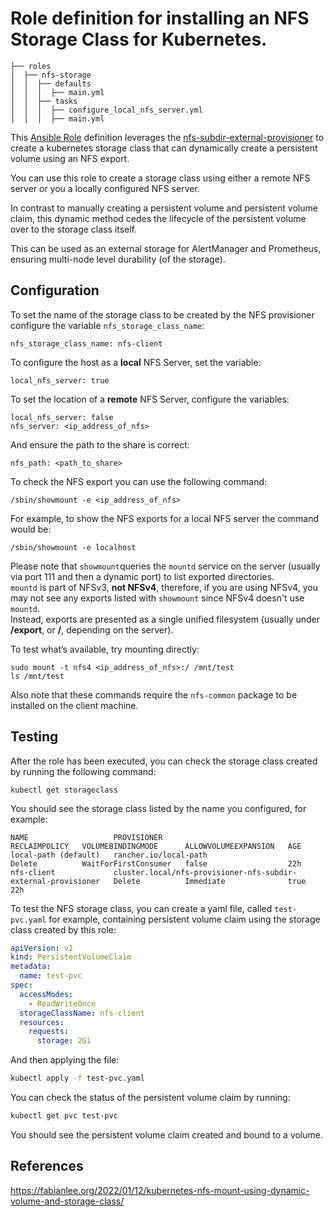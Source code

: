 # Role definition for installing an NFS Storage Class for Kubernetes.

```
├── roles
│  ├── nfs-storage
│  │  ├── defaults
│  │  │  ├── main.yml
│  │  ├── tasks 
│  │  │  ├── configure_local_nfs_server.yml
│  │  │  ├── main.yml  
```

This [Ansible Role](https://docs.ansible.com/ansible/latest/playbook_guide/playbooks_reuse_roles.html#roles) definition leverages the [nfs-subdir-external-provisioner](https://github.com/kubernetes-sigs/nfs-subdir-external-provisioner) to create a kubernetes storage class that can dynamically 
create a persistent volume using an NFS export.

You can use this role to create a storage class using either a remote NFS server or you a locally configured NFS server.

In contrast to manually creating a persistent volume and persistent volume claim, this dynamic method cedes the lifecycle
of the persistent volume over to the storage class itself.

This can be used as an external storage for AlertManager and Prometheus, ensuring multi-node level durability (of the storage).

## Configuration

To set the name of the storage class to be created by the NFS provisioner configure the variable `nfs_storage_class_name`:
```
nfs_storage_class_name: nfs-client
```

To configure the host as a **local** NFS Server, set the variable:
```
local_nfs_server: true
```

To set the location of a **remote** NFS Server, configure the variables:
```
local_nfs_server: false
nfs_server: <ip_address_of_nfs>
```
And ensure the path to the share is correct:
```
nfs_path: <path_to_share>
```

To check the NFS export you can use the following command:
```
/sbin/showmount -e <ip_address_of_nfs> 
```
For example, to show the NFS exports for a local NFS server the command would be:
```
/sbin/showmount -e localhost
```

Please note that `showmount`queries the `mountd` service on the server (usually via port 111 and then a dynamic port) to list exported directories. 
<br>`mountd` is part of NFSv3, **not NFSv4**, therefore, if you are using NFSv4, you may not see any exports listed with `showmount` since NFSv4 doesn't use `mountd`.<br> 
Instead, exports are presented as a single unified filesystem (usually under **/export**, or **/**, depending on the server).

To test what’s available, try mounting directly:
```shell
sudo mount -t nfs4 <ip_address_of_nfs>:/ /mnt/test
ls /mnt/test
```
                                            
Also note that these commands require the `nfs-common` package to be installed on the client machine.

## Testing
            
After the role has been executed, you can check the storage class created by running the following command:
```
kubectl get storageclass
```
You should see the storage class listed by the name you configured, for example:
```
NAME                   PROVISIONER                                                     RECLAIMPOLICY   VOLUMEBINDINGMODE      ALLOWVOLUMEEXPANSION   AGE
local-path (default)   rancher.io/local-path                                           Delete          WaitForFirstConsumer   false                  22h
nfs-client             cluster.local/nfs-provisioner-nfs-subdir-external-provisioner   Delete          Immediate              true                   22h
```

To test the NFS storage class, you can create a yaml file, called `test-pvc.yaml` for example, containing persistent volume claim using the storage class created by this role:
```yaml
apiVersion: v1
kind: PersistentVolumeClaim
metadata:
  name: test-pvc
spec:
  accessModes:
    - ReadWriteOnce
  storageClassName: nfs-client
  resources:
    requests:
      storage: 2Gi
``` 
And then applying the file:
```bash
kubectl apply -f test-pvc.yaml
```

You can check the status of the persistent volume claim by running:
```bash
kubectl get pvc test-pvc
```
You should see the persistent volume claim created and bound to a volume.

## References

https://fabianlee.org/2022/01/12/kubernetes-nfs-mount-using-dynamic-volume-and-storage-class/